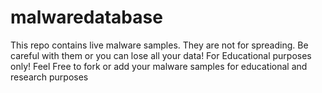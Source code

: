 # malwaredatabase
This repo contains live malware samples. They are not for spreading. Be careful with them or you can lose all your data!
For Educational purposes only!
Feel Free to fork or add your malware samples for educational and research purposes
<br>
